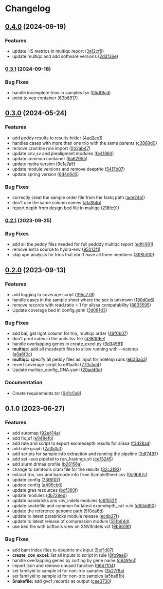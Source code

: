 # Changelog

## [0.4.0](https://www.github.com/clinical-genomics-uppsala/hastings_rd_wes/compare/v0.3.1...v0.4.0) (2024-09-19)


### Features

* update HS metrics in multiqc report ([3a12cf8](https://www.github.com/clinical-genomics-uppsala/hastings_rd_wes/commit/3a12cf865c8e1dbd9f10fa10f9c3ea3057f0c51c))
* update multiqc and add software versions ([2d3f36e](https://www.github.com/clinical-genomics-uppsala/hastings_rd_wes/commit/2d3f36e06f697b1fe49ccf55b1b458a514b21979))

### [0.3.1](https://www.github.com/clinical-genomics-uppsala/hastings_rd_wes/compare/v0.3.0...v0.3.1) (2024-09-18)


### Bug Fixes

* handle incomplete trios in samples.tsv ([05df9cd](https://www.github.com/clinical-genomics-uppsala/hastings_rd_wes/commit/05df9cd6f0cf3e51090d0069bc511efbf41a229a))
* point to vep container ([63b8917](https://www.github.com/clinical-genomics-uppsala/hastings_rd_wes/commit/63b89172f09c5c52124c7fc0b3c24896bf998a8e))

## [0.3.0](https://www.github.com/clinical-genomics-uppsala/hastings_rd_wes/compare/v0.2.1...v0.3.0) (2024-05-24)


### Features

* add peddy results to results folder ([4ad2ee1](https://www.github.com/clinical-genomics-uppsala/hastings_rd_wes/commit/4ad2ee1c83ec133d98c8b31a0d3e5d84a20da197))
* handles cases with more than one trio with the same parents ([c3888d0](https://www.github.com/clinical-genomics-uppsala/hastings_rd_wes/commit/c3888d0cec0c7b3cebaaa2f0f2d7f2bed7684a52))
* remove crumble rule import ([042ab47](https://www.github.com/clinical-genomics-uppsala/hastings_rd_wes/commit/042ab47a6b267829ae2eab89b5cb7f63bbaf287d))
* update cnv_sv and prealigment modules ([fe41960](https://www.github.com/clinical-genomics-uppsala/hastings_rd_wes/commit/fe419601459c82cc048e226b10d775c430ba1a1c))
* update common container ([6a62955](https://www.github.com/clinical-genomics-uppsala/hastings_rd_wes/commit/6a62955f8c00fd56483b9a2b9f66fee690840abd))
* update hydra version ([9c1a7a5](https://www.github.com/clinical-genomics-uppsala/hastings_rd_wes/commit/9c1a7a51cf3bdf15dad9a0d33d76bdcfe8c53a84))
* update module versions and remove deeptrio ([5417b07](https://www.github.com/clinical-genomics-uppsala/hastings_rd_wes/commit/5417b072299661b3b3a4fa45767a2dd73e926550))
* update spring version ([6d4d6d5](https://www.github.com/clinical-genomics-uppsala/hastings_rd_wes/commit/6d4d6d5904b2699b20a8274e2663692ed3e4ecee))


### Bug Fixes

* correctly creat the sample order file from the fastq path ([ade24a1](https://www.github.com/clinical-genomics-uppsala/hastings_rd_wes/commit/ade24a1d0adf8e0187bdf90b2123d6d629a9df6d))
* don't use the same column names ([a1a184b](https://www.github.com/clinical-genomics-uppsala/hastings_rd_wes/commit/a1a184bc23e316a8b5962692222544151ef1b58d))
* report depth from design bed file in multiqc ([218fc91](https://www.github.com/clinical-genomics-uppsala/hastings_rd_wes/commit/218fc915d48caa6d4a06f95f4fa6924b9d9bd2e2))

### [0.2.1](https://www.github.com/clinical-genomics-uppsala/hastings_rd_wes/compare/v0.2.0...v0.2.1) (2023-09-25)


### Bug Fixes

* add all the peddy files needed for full pedddy multiqc report ([edfc961](https://www.github.com/clinical-genomics-uppsala/hastings_rd_wes/commit/edfc961f9a7430c49e33b6952c4beb123146fdda))
* remove extra source to hydra-env ([95013f1](https://www.github.com/clinical-genomics-uppsala/hastings_rd_wes/commit/95013f10d4ef4deabc92118667026f0fd7c7a4e1))
* skip upd analysis for trios that don't have all three members ([398bf00](https://www.github.com/clinical-genomics-uppsala/hastings_rd_wes/commit/398bf0093a3b73ca335a91cbeb2627b4f865acc9))

## [0.2.0](https://www.github.com/clinical-genomics-uppsala/hastings_rd_wes/compare/v0.1.0...v0.2.0) (2023-09-13)


### Features

* add logging to coverage script ([f95c778](https://www.github.com/clinical-genomics-uppsala/hastings_rd_wes/commit/f95c778c8df9a30da9501fb0042232b70381637e))
* handle cases in the sample sheet where the sex is unknown ([190d0e6](https://www.github.com/clinical-genomics-uppsala/hastings_rd_wes/commit/190d0e637ce2cda48d4d84377829572c77c039ac))
* remove records with read.ratio = 1 for alissa compatability ([8835595](https://www.github.com/clinical-genomics-uppsala/hastings_rd_wes/commit/8835595c1ca7513146bb546a1d7a7d78ea25c946))
* Update coverage bed in config.yaml ([3d081d3](https://www.github.com/clinical-genomics-uppsala/hastings_rd_wes/commit/3d081d3b23ff2c5ef2d8d2e543e46305dd9f41c1))


### Bug Fixes

* add bai, get right column for trio, multiqc order ([49f0b07](https://www.github.com/clinical-genomics-uppsala/hastings_rd_wes/commit/49f0b0753371e3a2f15d013d9ed90a8917488436))
* don't print index in the units.tsv file ([d38006e](https://www.github.com/clinical-genomics-uppsala/hastings_rd_wes/commit/d38006e28046b2d7642fb9f4d3b9f7c7c665b282))
* handle overlapping genes in create_excel.py ([9d34581](https://www.github.com/clinical-genomics-uppsala/hastings_rd_wes/commit/9d34581b7b7b68d238ed4f7ed08e5408e0c6b46f))
* **multiqc:** add all mosdepth files to allow running with --notemp ([a6a6f0c](https://www.github.com/clinical-genomics-uppsala/hastings_rd_wes/commit/a6a6f0cde314e4d4025396920bd914dfc589d8d7))
* **multiqc:** specify all peddy files as input for notemp runs ([eb23a63](https://www.github.com/clinical-genomics-uppsala/hastings_rd_wes/commit/eb23a6333f683bee896dae1eecd9690d6c3ec051))
* revert coverage script to e81aa1d ([770cbd4](https://www.github.com/clinical-genomics-uppsala/hastings_rd_wes/commit/770cbd4fe0e97bddbeb0dcd1f60bf495afb121d5))
* Update multiqc_config_DNA.yaml ([20ad40e](https://www.github.com/clinical-genomics-uppsala/hastings_rd_wes/commit/20ad40e2db8ca7b45b216b09abebec490fe1a96e))


### Documentation

* Create requirements.txt ([641c5b8](https://www.github.com/clinical-genomics-uppsala/hastings_rd_wes/commit/641c5b828c69484ef18af5196a163bda3e720fb6))

## 0.1.0 (2023-06-27)


### Features

* add automap ([92e414a](https://www.github.com/clinical-genomics-uppsala/hastings_rd_wes/commit/92e414aa14728ea41b0b54eaf836e8551cfbdf37))
* add fix_af ([e948efb](https://www.github.com/clinical-genomics-uppsala/hastings_rd_wes/commit/e948efb6d15081496730d058c15fc643b9416cc9))
* add rule and script to export exomedepth results for alissa ([f3d28ad](https://www.github.com/clinical-genomics-uppsala/hastings_rd_wes/commit/f3d28adaab01d86eab36f3ba0a3803036dbd9369))
* add rule graph ([2a350c1](https://www.github.com/clinical-genomics-uppsala/hastings_rd_wes/commit/2a350c101f37c5c333dea3b7a5172fe2fca65807))
* add scripts for sample info extraction and running the pipeline ([3df7497](https://www.github.com/clinical-genomics-uppsala/hastings_rd_wes/commit/3df7497dd00e0a1042be74bc2147d84e963c2046))
* add set -euo pipefail to run_hastings.sh ([cef3245](https://www.github.com/clinical-genomics-uppsala/hastings_rd_wes/commit/cef3245234e6de00a12525114a48e4bc43a0a781))
* add slurm drmaa profile ([b26156a](https://www.github.com/clinical-genomics-uppsala/hastings_rd_wes/commit/b26156a1184220e65cd187a7116f194884af1416))
* change to samtools cram file for the results ([32c3192](https://www.github.com/clinical-genomics-uppsala/hastings_rd_wes/commit/32c31920d79e0dd501e7c176f21f4535206d2490))
* extract trio, sex and barcode info from SampleSheet.csv ([0c9b87c](https://www.github.com/clinical-genomics-uppsala/hastings_rd_wes/commit/0c9b87c8f315e0c369d400eee78ed282a7a5ea77))
* update config ([73f6f07](https://www.github.com/clinical-genomics-uppsala/hastings_rd_wes/commit/73f6f070b755c663bb7ec8dd0e1c5d4fdd99bc71))
* update config ([a499cb0](https://www.github.com/clinical-genomics-uppsala/hastings_rd_wes/commit/a499cb0ff708a814b542cc487a5f220db655aa2c))
* update gres resources ([bcf380f](https://www.github.com/clinical-genomics-uppsala/hastings_rd_wes/commit/bcf380f3a08393c428419b8e54e1734552fd7272))
* update modules ([db728ed](https://www.github.com/clinical-genomics-uppsala/hastings_rd_wes/commit/db728ed5d38d8d5051a9a8f4d7fd2f0156952c71))
* update parabricks ans snv_indels modules ([c6f552f](https://www.github.com/clinical-genomics-uppsala/hastings_rd_wes/commit/c6f552fad5de0882f8874b58cac3c9f117836a54))
* update snakefile and common for latest exomdepth_call rule ([d60dd90](https://www.github.com/clinical-genomics-uppsala/hastings_rd_wes/commit/d60dd9007facf4cacd0a3d29da9ff14f95e82b44))
* update the reference genome path ([510da6d](https://www.github.com/clinical-genomics-uppsala/hastings_rd_wes/commit/510da6dbeb7a36cf79992191ca8ee1bb9d433a1e))
* update to latest parabricks module release ([ecdb27f](https://www.github.com/clinical-genomics-uppsala/hastings_rd_wes/commit/ecdb27f2542342cca1a59f0ddee6c538aa550ec6))
* update to latest release of compression module ([55fb84d](https://www.github.com/clinical-genomics-uppsala/hastings_rd_wes/commit/55fb84da9d0bb13630b2d91915136bacba1605f9))
* use bed file with bcftools view on SNV/Indels vcf ([9b9619f](https://www.github.com/clinical-genomics-uppsala/hastings_rd_wes/commit/9b9619f8167c814f83f62e33617f6a01af4c68cd))


### Bug Fixes

* add bam index files to deeptrio mk input ([9ef1d07](https://www.github.com/clinical-genomics-uppsala/hastings_rd_wes/commit/9ef1d0707dbe2679632814bd94c283084e5cac30))
* **create_cov_excel:** list all inputs to script in rule ([8fb9ae6](https://www.github.com/clinical-genomics-uppsala/hastings_rd_wes/commit/8fb9ae6951b6776018f39e54cbdad7c4516508f3))
* handle overlapping genes by sorting by gene name ([c849fe3](https://www.github.com/clinical-genomics-uppsala/hastings_rd_wes/commit/c849fe3b304adf38559ce072b2bfd165d669c0dd))
* import json and remove unused function ([06d7f04](https://www.github.com/clinical-genomics-uppsala/hastings_rd_wes/commit/06d7f04747f4c5eff1f974a7fc9fe8872cee5c89))
* set familyid to sample id for  non-trio samples ([3b27f8a](https://www.github.com/clinical-genomics-uppsala/hastings_rd_wes/commit/3b27f8a4c19c84e0761f17a5ed44b3c0800f79fa))
* set familyid to sample id for  non-trio samples ([a5ba81b](https://www.github.com/clinical-genomics-uppsala/hastings_rd_wes/commit/a5ba81bfad686cf39367ce620161f4f96eed3b20))
* **Snakefile:** add gvcf_records as output ([cee3730](https://www.github.com/clinical-genomics-uppsala/hastings_rd_wes/commit/cee3730c173ac168870e37b5d67cd8becb429953))
